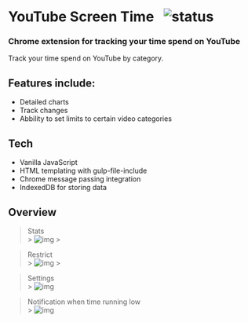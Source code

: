 # YouTube Screen Time &nbsp; <img src="https://img.shields.io/badge/status-inprogress-yellow" alt="status">

### Chrome extension for tracking your time spend on YouTube

Track your time spend on YouTube by category.

## Features include:

- Detailed charts
- Track changes
- Abbility to set limits to certain video categories

## Tech

- Vanilla JavaScript
- HTML templating with gulp-file-include
- Chrome message passing integration
- IndexedDB for storing data

## Overview

> Stats<br /> > <img src="https://drive.google.com/uc?export=view&id=1xQxAvKI16_8QYbp_QG9-Wib6Fzqq13qz" alt="img"> > <br />

> Restrict<br /> > <img src="https://drive.google.com/uc?export=view&id=1d4QTKeO-X3WEwvjx1ZV4Q_FdC9jbtYNX" alt="img"> > <br />

> Settings<br /> > <img src="https://drive.google.com/uc?export=view&id=1ZEdLGoLjDab6G4d5iJgfIV_aDk1wx4-C" alt="img">

> Notification when time running low<br /> > <img src="https://drive.google.com/uc?export=view&id=11UJ0v-CQEni3hNb48Okhz4fZ-Uqs3gUI" alt="img">
